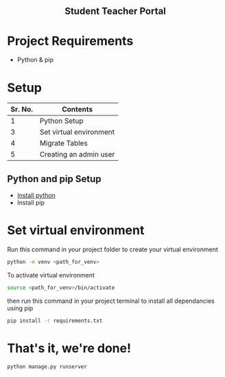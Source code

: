 <p>
 <h2 align="center">Student Teacher Portal</h2>
</p>

# Project Requirements

- Python & pip

# Setup

 Sr. No. | Contents                
---------|-------------------------| 
 1       | Python Setup            
 3       | Set virtual environment 
 4       | Migrate Tables          
 5       | Creating an admin user  

## Python and pip Setup

- [Install python](https://www.python.org/)
- Install pip

# Set virtual environment

Run this command in your project folder to create your virtual environment

```sh
python -m venv <path_for_venv>
```

To activate virtual environment
```sh
source <path_for_venv>/bin/activate
```
then run this command in your project terminal to install all dependancies using pip

```sh
pip install -r requirements.txt
```

# That's it, we're done!

```sh
python manage.py runserver
```